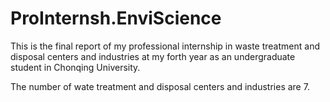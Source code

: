 # ProInternsh.EnviScience
This is the final report of my professional internship in waste treatment and disposal centers and industries 
at my forth year as an undergraduate student in Chonqing University.

The number of wate treatment and disposal centers and industries are 7.  
